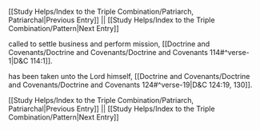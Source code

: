[[Study Helps/Index to the Triple Combination/Patriarch, Patriarchal|Previous Entry]]  ||  [[Study Helps/Index to the Triple Combination/Pattern|Next Entry]]

 called to settle business and perform mission, [[Doctrine and Covenants/Doctrine and Covenants/Doctrine and Covenants 114#^verse-1|D&C 114:1]].

 has been taken unto the Lord himself, [[Doctrine and Covenants/Doctrine and Covenants/Doctrine and Covenants 124#^verse-19|D&C 124:19, 130]].

[[Study Helps/Index to the Triple Combination/Patriarch, Patriarchal|Previous Entry]]  ||  [[Study Helps/Index to the Triple Combination/Pattern|Next Entry]]